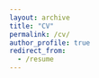 ```yaml
---
layout: archive
title: "CV"
permalink: /cv/
author_profile: true
redirect_from:
  - /resume
---
```


<object data="/files/CV.pdf" type="application/pdf" width="100%"> 
</object>

